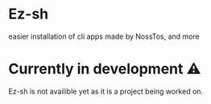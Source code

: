 # Ez-sh
easier installation of cli apps made by NossTos, and more

# Currently in development ⚠️
Ez-sh is not availible yet as it is a project being worked on.

